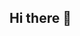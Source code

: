 ## Hi there 👋

<!--
**truecatdad/truecatdad** is a ✨ _special_ ✨ repository because its `README.md` (this file) appears on your GitHub profile.

Here are some ideas to get you started:

- 🔭 I’m currently working on ...Bachelor's Degree
- 🌱 I’m currently learning ...Python
- 👯 I’m looking to collaborate on ...Not sure yet
- 🤔 I’m looking for help with ...ditto
- 💬 Ask me about ...anything
- 📫 How to reach me: ... wstearns@my365.bellevue.edu
- 😄 Pronouns: ...he/him
- ⚡ Fun fact: ...most facts aren't that fun.
-->
